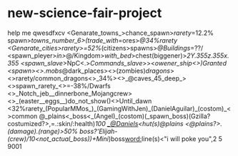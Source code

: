 # new-science-fair-project
help me qwesdfxcv
<Genarate_towns_>chance_spawn>_rarety_=12.2%
<Villagers>spawn>_towns_number_6>(trade_with_=ores>_@34%_rarety
<Genarate_cities>rarety>_=52%_(citizens>spawns>_@Buildings_=??/
<spawn_pleyer>_in>_@/Kingdom>_with_bed_>chest(biggener)>_2Y.355z.355x.355
<spawn_slave_>NpC<.>_Commands_slave_>><_owener_ship<>)_Granted
<spawn_><>.mobs_@dark_places><>(zombies)_dragons_><>rarety/common_dragons<>_34%><?-`
<spawn_dungeons><>_@caves_45_deep_><>spawn_rarety_<>=-38%/Dwarfs
<spawn><>_Notch_jeb__dinnerbone_Mojangcrew><>_(easter__eggs__)do_not_show()<>Until_dawn
<spawn_plains_grassy_(<><32%rarety_(PopularMMos_)_(GamingWithJen)_(DanielAguilar)_(costom)_<>common
<spawn>@_plains<_boss<_(Angel)_(costom)(_spawn_boss)(Gzilla?costumized?>,=.:skin/:health)_100
<armour><_@Daniels><_hut(s)@_plains
<tornado><@_plains?>.(damage).(range)_>50%
<spawn>boss<name>?'Elijah-(crew_)<health>/10<not_actual_boss))_+Mini_)boss<word:>line(s)<"i will poke you",2 5 9001
